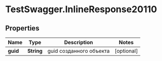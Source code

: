 # TestSwagger.InlineResponse20110

## Properties

Name | Type | Description | Notes
------------ | ------------- | ------------- | -------------
**guid** | **String** | guid созданного объекта | [optional] 


